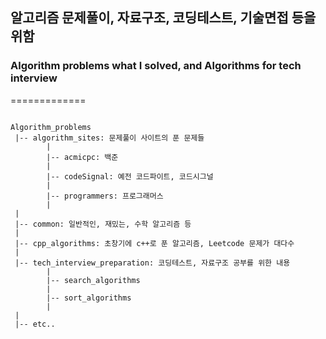 ## 알고리즘 문제풀이, 자료구조, 코딩테스트, 기술면접 등을 위함
### Algorithm problems what I solved, and Algorithms for tech interview

=============

<pre>
<code>
Algorithm_problems
 |-- algorithm_sites: 문제풀이 사이트의 푼 문제들
        |
        |-- acmicpc: 백준
        |
        |-- codeSignal: 예전 코드파이트, 코드시그널
        |
        |-- programmers: 프로그래머스
        |
 |
 |-- common: 일반적인, 재밌는, 수학 알고리즘 등
 |
 |-- cpp_algorithms: 초창기에 c++로 푼 알고리즘, Leetcode 문제가 대다수
 |
 |-- tech_interview_preparation: 코딩테스트, 자료구조 공부를 위한 내용
        |
        |-- search_algorithms
        |
        |-- sort_algorithms
        |
 |
 |-- etc..
</code>
</pre>

